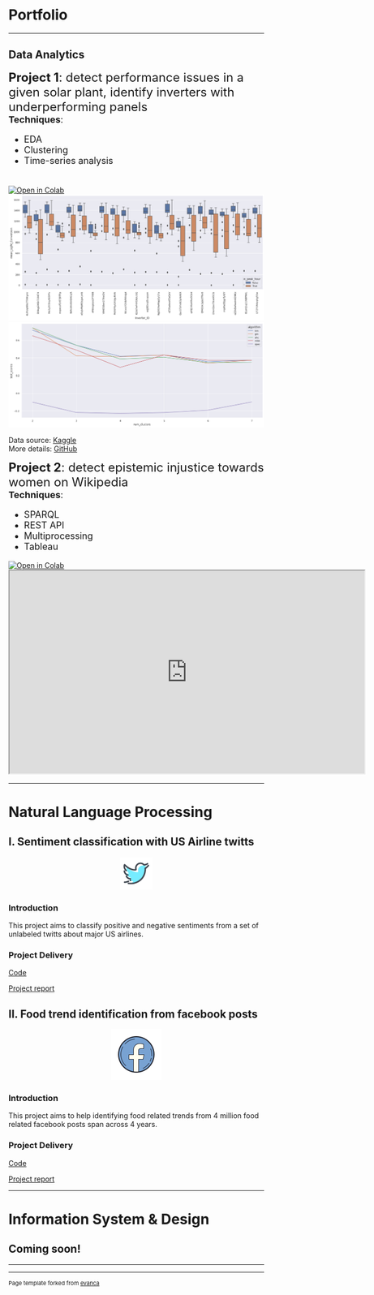 ﻿# **Portfolio**

---
## **Data Analytics**

**<font size="5">Project 1**: detect performance issues in a given solar plant, identify inverters with underperforming panels</font><br>
**<font size="4">Techniques**:
 - EDA
 - Clustering
 - Time-series analysis
 </font>
<br>
<div align="left"><a  href="https://colab.research.google.com/drive/1btPn-c57E9ND-kv4wNZT-GEnkKFZuW44?usp=sharing"  target="_parent"><img  src="https://colab.research.google.com/assets/colab-badge.svg"  alt="Open in Colab"/></a>
</div>
<div align="left"><img src="images/inverter_light_conversion.png" width="700"/></div> 
<div align="left"><img src="images/optimal K.png" width="700"/></div> 

Data source: [Kaggle](https://www.kaggle.com/anikannal/solar-power-generation-data) <br>
More details: [GitHub](https://github.com/mx-hxh/colab-solar)<br>

**<font size="5">Project 2**: detect epistemic injustice towards women on Wikipedia</font><br>
**<font size="4">Techniques**:
 - SPARQL
 - REST API
 - Multiprocessing
 - Tableau
 </font>
 <div align="left"><a  href="https://colab.research.google.com/drive/1k4TkItYtppNolsXvqVLrPQvIeGS6mrCy?usp=sharing"  target="_parent"><img  src="https://colab.research.google.com/assets/colab-badge.svg"  alt="Open in Colab"/></a><br>
<iframe src="https://public.tableau.com/app/profile/miao.xi/viz/DecodingEpistemicInjusticetowardsWomenonWikipedia/Dashboard?:showVizHome=no&:embed=true"
 width="700" height="400"></iframe>


---

# **Natural Language Processing**
## **I. Sentiment classification with US Airline twitts**

<div align="center"><img src="images/icons8-twitter-64.png?raw=true"/></div>

### **Introduction**
This project aims to classify positive and negative sentiments from a set of unlabeled twitts about major US airlines.

### **Project Delivery**
[Code](/Codes/R/US_Airline_Sentiment)

[Project report](/pdf/USAirline_Report.pdf)

## **II. Food trend identification from facebook posts**

<div align="center"><img src="images/icons8-facebook-100.png?raw=true"/></div>

### **Introduction**
This project aims to help identifying food related trends from 4 million food related facebook posts span across 4 years.

### **Project Delivery**
[Code](/Codes/R/Food_Trend_Facebook)

[Project report](/pdf/Cauliflower_Report.pdf)

---

# **Information System & Design**
## **Coming soon!**


---




---
<p style="font-size:11px">Page template forked from <a href="https://github.com/evanca/quick-portfolio">evanca</a></p>
<!-- Remove above link if you don't want to attibute -->

